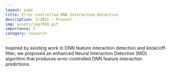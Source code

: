 ```yaml
---
layout: page
title: Error-controlled DNN Interaction Detection
description: 5/2021 - Present
img: assets/img/NID.gif
importance: 2
category: research
---
```


Inspired by existing work in DNN feature interaction detection and knokcoff-filter, we proposed an enhanced Neural Interaction Detection (NID) algorithm that produces error-controlled DNN feature interaction predictions. 